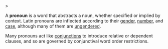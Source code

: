 <!-- markdownlint-disable MD041 -->>
A **pronoun** is a word that abstracts a noun, whether specified or implied by context. Latin pronouns are inflected according to their [gender](genus.md), [number](numerus.md), and [case](casus.md), although many of them are [ungendered](unigenerum.md).

Many pronouns act like [conjunctions](coniunctio.md) to introduce relative or dependent clauses, and so are governed by conjunctival word order restrictions.
